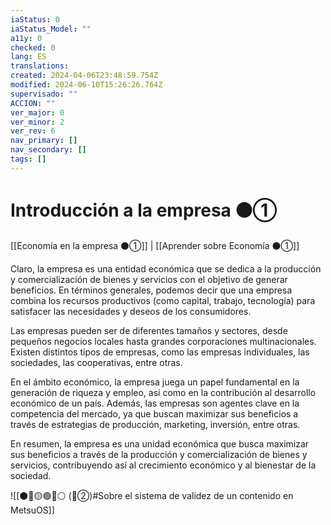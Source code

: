 ```yaml
---
iaStatus: 0
iaStatus_Model: ""
a11y: 0
checked: 0
lang: ES
translations: 
created: 2024-04-06T23:48:59.754Z
modified: 2024-06-10T15:26:26.764Z
supervisado: ""
ACCION: ""
ver_major: 0
ver_minor: 2
ver_rev: 6
nav_primary: []
nav_secondary: []
tags: []
---
```

# Introducción a la empresa ⚫①

[[Economía en la empresa ⚫①]] | [[Aprender sobre Economía ⚫①]]

Claro, la empresa es una entidad económica que se dedica a la producción y comercialización de bienes y servicios con el objetivo de generar beneficios. En términos generales, podemos decir que una empresa combina los recursos productivos (como capital, trabajo, tecnología) para satisfacer las necesidades y deseos de los consumidores.

Las empresas pueden ser de diferentes tamaños y sectores, desde pequeños negocios locales hasta grandes corporaciones multinacionales. Existen distintos tipos de empresas, como las empresas individuales, las sociedades, las cooperativas, entre otras.

En el ámbito económico, la empresa juega un papel fundamental en la generación de riqueza y empleo, así como en la contribución al desarrollo económico de un país. Además, las empresas son agentes clave en la competencia del mercado, ya que buscan maximizar sus beneficios a través de estrategias de producción, marketing, inversión, entre otras.

En resumen, la empresa es una unidad económica que busca maximizar sus beneficios a través de la producción y comercialización de bienes y servicios, contribuyendo así al crecimiento económico y al bienestar de la sociedad.

![[⚫🔴🟡🟢🔵⚪ (🔴②)#Sobre el sistema de validez de un contenido en MetsuOS]]